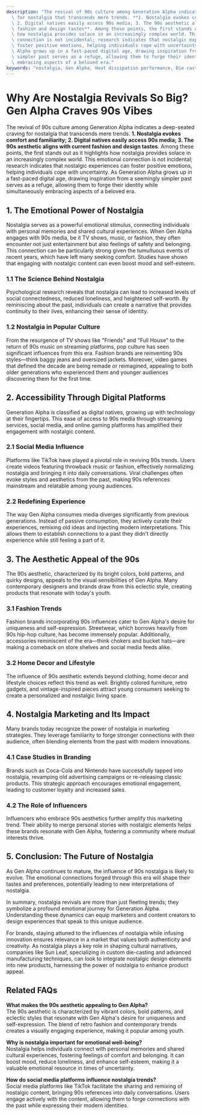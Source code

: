 ```yaml
---
description: "The revival of 90s culture among Generation Alpha indicates a deep-seated craving\
  \ for nostalgia that transcends mere trends. **1. Nostalgia evokes comfort and familiarity;\
  \ 2. Digital natives easily access 90s media; 3. The 90s aesthetic aligns with current\
  \ fashion and design tastes**. Among these points, the first stands out as it highlights\
  \ how nostalgia provides solace in an increasingly complex world. This emotional\
  \ connection is not incidental; research indicates that nostalgic experiences can\
  \ foster positive emotions, helping individuals cope with uncertainty. As Generation\
  \ Alpha grows up in a fast-paced digital age, drawing inspiration from a seemingly\
  \ simpler past serves as a refuge, allowing them to forge their identity while simultaneously\
  \ embracing aspects of a beloved era."
keywords: "nostalgia, Gen Alpha, Heat dissipation performance, Die casting process"
---
```

# Why Are Nostalgia Revivals So Big? Gen Alpha Craves 90s Vibes

The revival of 90s culture among Generation Alpha indicates a deep-seated craving for nostalgia that transcends mere trends. **1. Nostalgia evokes comfort and familiarity; 2. Digital natives easily access 90s media; 3. The 90s aesthetic aligns with current fashion and design tastes**. Among these points, the first stands out as it highlights how nostalgia provides solace in an increasingly complex world. This emotional connection is not incidental; research indicates that nostalgic experiences can foster positive emotions, helping individuals cope with uncertainty. As Generation Alpha grows up in a fast-paced digital age, drawing inspiration from a seemingly simpler past serves as a refuge, allowing them to forge their identity while simultaneously embracing aspects of a beloved era.

## 1. The Emotional Power of Nostalgia

Nostalgia serves as a powerful emotional stimulus, connecting individuals with personal memories and shared cultural experiences. When Gen Alpha engages with 90s media, be it TV shows, music, or fashion, they often encounter not just entertainment but also feelings of safety and belonging. This connection can be particularly strong given the tumultuous events of recent years, which have left many seeking comfort. Studies have shown that engaging with nostalgic content can even boost mood and self-esteem.

### 1.1 The Science Behind Nostalgia

Psychological research reveals that nostalgia can lead to increased levels of social connectedness, reduced loneliness, and heightened self-worth. By reminiscing about the past, individuals can create a narrative that provides continuity to their lives, enhancing their sense of identity.

### 1.2 Nostalgia in Popular Culture

From the resurgence of TV shows like "Friends" and "Full House" to the return of 90s music on streaming platforms, pop culture has seen significant influences from this era. Fashion brands are reinventing 90s styles—think baggy jeans and oversized jackets. Moreover, video games that defined the decade are being remade or reimagined, appealing to both older generations who experienced them and younger audiences discovering them for the first time.

## 2. Accessibility Through Digital Platforms

Generation Alpha is classified as digital natives, growing up with technology at their fingertips. This ease of access to 90s media through streaming services, social media, and online gaming platforms has amplified their engagement with nostalgic content.

### 2.1 Social Media Influence

Platforms like TikTok have played a pivotal role in reviving 90s trends. Users create videos featuring throwback music or fashion, effectively normalizing nostalgia and bringing it into daily conversations. Viral challenges often evoke styles and aesthetics from the past, making 90s references mainstream and relatable among young audiences.

### 2.2 Redefining Experience

The way Gen Alpha consumes media diverges significantly from previous generations. Instead of passive consumption, they actively curate their experiences, remixing old ideas and injecting modern interpretations. This allows them to establish connections to a past they didn’t directly experience while still feeling a part of it.

## 3. The Aesthetic Appeal of the 90s

The 90s aesthetic, characterized by its bright colors, bold patterns, and quirky designs, appeals to the visual sensibilities of Gen Alpha. Many contemporary designers and brands draw from this eclectic style, creating products that resonate with today's youth.

### 3.1 Fashion Trends

Fashion brands incorporating 90s influences cater to Gen Alpha's desire for uniqueness and self-expression. Streetwear, which borrows heavily from 90s hip-hop culture, has become immensely popular. Additionally, accessories reminiscent of the era—think chokers and bucket hats—are making a comeback on store shelves and social media feeds alike.

### 3.2 Home Decor and Lifestyle

The influence of 90s aesthetic extends beyond clothing; home decor and lifestyle choices reflect this trend as well. Brightly colored furniture, retro gadgets, and vintage-inspired pieces attract young consumers seeking to create a personalized and nostalgic living space.

## 4. Nostalgia Marketing and Its Impact

Many brands today recognize the power of nostalgia in marketing strategies. They leverage familiarity to forge stronger connections with their audience, often blending elements from the past with modern innovations.

### 4.1 Case Studies in Branding

Brands such as Coca-Cola and Nintendo have successfully tapped into nostalgia, revamping old advertising campaigns or re-releasing classic products. This strategic approach encourages emotional engagement, leading to customer loyalty and increased sales.

### 4.2 The Role of Influencers

Influencers who embrace 90s aesthetics further amplify this marketing trend. Their ability to merge personal stories with nostalgic elements helps these brands resonate with Gen Alpha, fostering a community where mutual interests thrive.

## 5. Conclusion: The Future of Nostalgia

As Gen Alpha continues to mature, the influence of 90s nostalgia is likely to evolve. The emotional connections forged through this era will shape their tastes and preferences, potentially leading to new interpretations of nostalgia.

In summary, nostalgia revivals are more than just fleeting trends; they symbolize a profound emotional journey for Generation Alpha. Understanding these dynamics can equip marketers and content creators to design experiences that speak to this unique audience. 

For brands, staying attuned to the influences of nostalgia while infusing innovation ensures relevance in a market that values both authenticity and creativity. As nostalgia plays a key role in shaping cultural narratives, companies like Sun Leaf, specializing in custom die-casting and advanced manufacturing techniques, can look to integrate nostalgic design elements into new products, harnessing the power of nostalgia to enhance product appeal.

## Related FAQs

**What makes the 90s aesthetic appealing to Gen Alpha?**  
The 90s aesthetic is characterized by vibrant colors, bold patterns, and eclectic styles that resonate with Gen Alpha's desire for uniqueness and self-expression. The blend of retro fashion and contemporary trends creates a visually engaging experience, making it popular among youth.

**Why is nostalgia important for emotional well-being?**  
Nostalgia helps individuals connect with personal memories and shared cultural experiences, fostering feelings of comfort and belonging. It can boost mood, reduce loneliness, and enhance self-esteem, making it a valuable emotional resource in times of uncertainty.

**How do social media platforms influence nostalgia trends?**  
Social media platforms like TikTok facilitate the sharing and remixing of nostalgic content, bringing 90s references into daily conversations. Users engage actively with the content, allowing them to forge connections with the past while expressing their modern identities.
